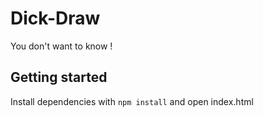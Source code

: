 # Dick-Draw
You don't want to know !


## Getting started
Install dependencies with `npm install` and open index.html